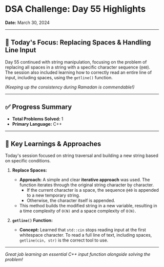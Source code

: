 # DSA Challenge: Day 55 Highlights

**Date:** March 30, 2024

---
## 🎯 Today's Focus: Replacing Spaces & Handling Line Input

Day 55 continued with string manipulation, focusing on the problem of replacing all spaces in a string with a specific character sequence (`@40`). The session also included learning how to correctly read an entire line of input, including spaces, using the `getline()` function.

*(Keeping up the consistency during Ramadan is commendable!)*

---
## ✅ Progress Summary

* **Total Problems Solved:** 1
* **Primary Language:** C++

---
## 🧠 Key Learnings & Approaches

Today's session focused on string traversal and building a new string based on specific conditions.

1.  **Replace Spaces:**
    * **Approach:** A simple and clear **iterative approach** was used. The function iterates through the original string character by character.
        * If the current character is a space, the sequence `@40` is appended to a new temporary string.
        * Otherwise, the character itself is appended.
    * This method builds the modified string in a new variable, resulting in a time complexity of `O(N)` and a space complexity of `O(N)`.

2.  **`getline()` Function:**
    * **Concept:** Learned that `std::cin` stops reading input at the first whitespace character. To read a full line of text, including spaces, `getline(cin, str)` is the correct tool to use.

---
*Great job learning an essential C++ input function alongside solving the problem!*